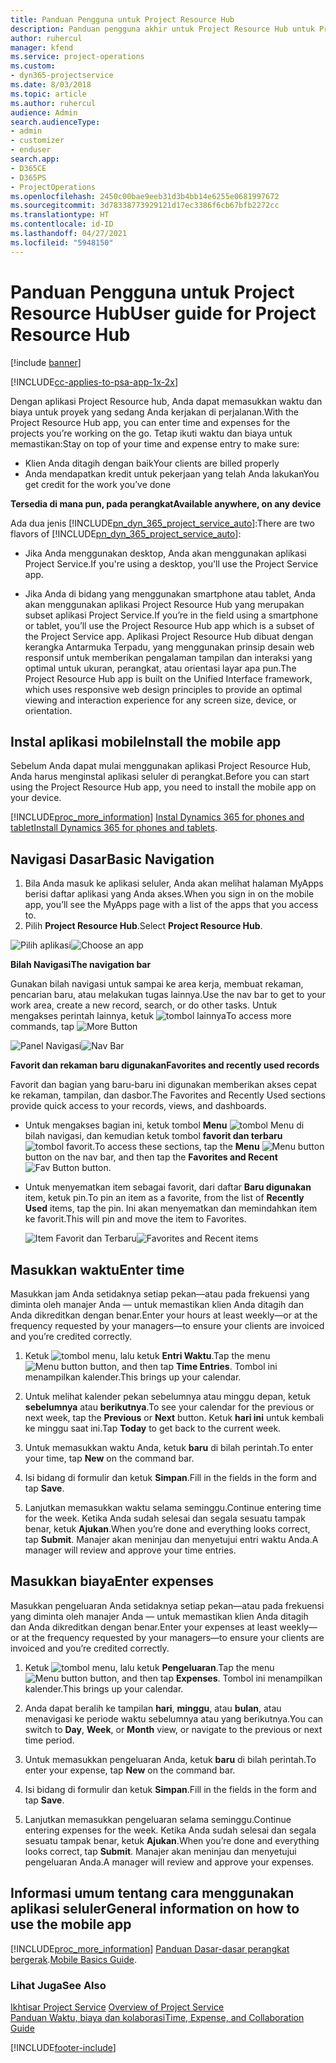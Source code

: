 ```yaml
---
title: Panduan Pengguna untuk Project Resource Hub
description: Panduan pengguna akhir untuk Project Resource Hub untuk Project Service
author: ruhercul
manager: kfend
ms.service: project-operations
ms.custom:
- dyn365-projectservice
ms.date: 8/03/2018
ms.topic: article
ms.author: ruhercul
audience: Admin
search.audienceType:
- admin
- customizer
- enduser
search.app:
- D365CE
- D365PS
- ProjectOperations
ms.openlocfilehash: 2450c00bae9eeb31d3b4bb14e6255e0681997672
ms.sourcegitcommit: 3d78338773929121d17ec3386f6cb67bfb2272cc
ms.translationtype: HT
ms.contentlocale: id-ID
ms.lasthandoff: 04/27/2021
ms.locfileid: "5948150"
---
```

# <a name="user-guide-for-project-resource-hub"></a><span data-ttu-id="04171-103">Panduan Pengguna untuk Project Resource Hub</span><span class="sxs-lookup"><span data-stu-id="04171-103">User guide for Project Resource Hub</span></span>

[!include [banner](../includes/psa-now-project-operations.md)]

[!INCLUDE[cc-applies-to-psa-app-1x-2x](../includes/cc-applies-to-psa-app-1x-2x.md)]

<span data-ttu-id="04171-104">Dengan aplikasi Project Resource hub, Anda dapat memasukkan waktu dan biaya untuk proyek yang sedang Anda kerjakan di perjalanan.</span><span class="sxs-lookup"><span data-stu-id="04171-104">With the Project Resource Hub app, you can enter time and expenses for the projects you’re working on the go.</span></span> <span data-ttu-id="04171-105">Tetap ikuti waktu dan biaya untuk memastikan:</span><span class="sxs-lookup"><span data-stu-id="04171-105">Stay on top of your time and expense entry to make sure:</span></span>

- <span data-ttu-id="04171-106">Klien Anda ditagih dengan baik</span><span class="sxs-lookup"><span data-stu-id="04171-106">Your clients are billed properly</span></span>
- <span data-ttu-id="04171-107">Anda mendapatkan kredit untuk pekerjaan yang telah Anda lakukan</span><span class="sxs-lookup"><span data-stu-id="04171-107">You get credit for the work you’ve done</span></span>

<span data-ttu-id="04171-108">**Tersedia di mana pun, pada perangkat**</span><span class="sxs-lookup"><span data-stu-id="04171-108">**Available anywhere, on any device**</span></span>

<span data-ttu-id="04171-109">Ada dua jenis [!INCLUDE[pn_dyn_365_project_service_auto](../includes/pn-dyn-365-project-service-auto.md)]:</span><span class="sxs-lookup"><span data-stu-id="04171-109">There are two flavors of [!INCLUDE[pn_dyn_365_project_service_auto](../includes/pn-dyn-365-project-service-auto.md)]:</span></span> 

- <span data-ttu-id="04171-110">Jika Anda menggunakan desktop, Anda akan menggunakan aplikasi Project Service.</span><span class="sxs-lookup"><span data-stu-id="04171-110">If you're using a desktop, you'll use the Project Service app.</span></span> 

- <span data-ttu-id="04171-111">Jika Anda di bidang yang menggunakan smartphone atau tablet, Anda akan menggunakan aplikasi Project Resource Hub yang merupakan subset aplikasi Project Service.</span><span class="sxs-lookup"><span data-stu-id="04171-111">If you’re in the field using a smartphone or tablet, you’ll use the Project Resource Hub app which is a subset of the Project Service  app.</span></span> <span data-ttu-id="04171-112">Aplikasi Project Resource Hub dibuat dengan kerangka Antarmuka Terpadu, yang menggunakan prinsip desain web responsif untuk memberikan pengalaman tampilan dan interaksi yang optimal untuk ukuran, perangkat, atau orientasi layar apa pun.</span><span class="sxs-lookup"><span data-stu-id="04171-112">The Project Resource Hub app is built on the Unified Interface framework, which uses responsive web design principles to provide an optimal viewing and interaction experience for any screen size, device, or orientation.</span></span> 


## <a name="install-the-mobile-app"></a><span data-ttu-id="04171-113">Instal aplikasi mobile</span><span class="sxs-lookup"><span data-stu-id="04171-113">Install the mobile app</span></span>
<span data-ttu-id="04171-114">Sebelum Anda dapat mulai menggunakan aplikasi Project Resource Hub, Anda harus menginstal aplikasi seluler di perangkat.</span><span class="sxs-lookup"><span data-stu-id="04171-114">Before you can start using the Project Resource Hub app, you need to install the mobile app on your device.</span></span> 

[!INCLUDE[proc_more_information](../includes/proc-more-information.md)] <span data-ttu-id="04171-115">[Instal Dynamics 365 for phones and tablet](/dynamics365/mobile-app/install-dynamics-365-for-phones-and-tablets)</span><span class="sxs-lookup"><span data-stu-id="04171-115">[Install Dynamics 365 for phones and tablets](/dynamics365/mobile-app/install-dynamics-365-for-phones-and-tablets).</span></span>

## <a name="basic-navigation"></a><span data-ttu-id="04171-116">Navigasi Dasar</span><span class="sxs-lookup"><span data-stu-id="04171-116">Basic Navigation</span></span>
1.  <span data-ttu-id="04171-117">Bila Anda masuk ke aplikasi seluler, Anda akan melihat halaman MyApps berisi daftar aplikasi yang Anda akses.</span><span class="sxs-lookup"><span data-stu-id="04171-117">When you sign in on the mobile app, you’ll see the MyApps page with a list of the apps that you access to.</span></span> 
2.  <span data-ttu-id="04171-118">Pilih **Project Resource Hub**.</span><span class="sxs-lookup"><span data-stu-id="04171-118">Select **Project Resource Hub**.</span></span>

<span data-ttu-id="04171-119">![Pilih aplikasi](media/chooseApp_1.png "Pilih aplikasi")</span><span class="sxs-lookup"><span data-stu-id="04171-119">![Choose an app](media/chooseApp_1.png "Choose an app")</span></span>

<span data-ttu-id="04171-120">**Bilah Navigasi**</span><span class="sxs-lookup"><span data-stu-id="04171-120">**The navigation bar**</span></span>

<span data-ttu-id="04171-121">Gunakan bilah navigasi untuk sampai ke area kerja, membuat rekaman, pencarian baru, atau melakukan tugas lainnya.</span><span class="sxs-lookup"><span data-stu-id="04171-121">Use the nav bar to get to your work area, create a new record, search, or do other tasks.</span></span> <span data-ttu-id="04171-122">Untuk mengakses perintah lainnya, ketuk ![tombol lainnya](media/MoreButton.png "Tombol Lainnya")</span><span class="sxs-lookup"><span data-stu-id="04171-122">To access more commands, tap ![More Button](media/MoreButton.png "More Button")</span></span>

<span data-ttu-id="04171-123">![Panel Navigasi](media/NavBar_2.png "Panel Navigasi")</span><span class="sxs-lookup"><span data-stu-id="04171-123">![Nav Bar](media/NavBar_2.png "Nav Bar")</span></span>

<span data-ttu-id="04171-124">**Favorit dan rekaman baru digunakan**</span><span class="sxs-lookup"><span data-stu-id="04171-124">**Favorites and recently used records**</span></span>

<span data-ttu-id="04171-125">Favorit dan bagian yang baru-baru ini digunakan memberikan akses cepat ke rekaman, tampilan, dan dasbor.</span><span class="sxs-lookup"><span data-stu-id="04171-125">The Favorites and Recently Used sections provide quick access to your records, views, and dashboards.</span></span> 

- <span data-ttu-id="04171-126">Untuk mengakses bagian ini, ketuk tombol **Menu** ![tombol Menu](media/MenuButton.png "Tombol Menu") di bilah navigasi, dan kemudian ketuk tombol **favorit dan terbaru** ![tombol favorit](media/FavButton.png "Tombol favorit").</span><span class="sxs-lookup"><span data-stu-id="04171-126">To access these sections, tap the **Menu** ![Menu button](media/MenuButton.png "Menu button") button on the nav bar, and then tap the **Favorites and Recent** ![Fav Button](media/FavButton.png "Fav Button") button.</span></span>

- <span data-ttu-id="04171-127">Untuk menyematkan item sebagai favorit, dari daftar **Baru digunakan** item, ketuk pin.</span><span class="sxs-lookup"><span data-stu-id="04171-127">To pin an item as a favorite, from the list of **Recently Used** items, tap the pin.</span></span> <span data-ttu-id="04171-128">Ini akan menyematkan dan memindahkan item ke favorit.</span><span class="sxs-lookup"><span data-stu-id="04171-128">This will pin and move the item to Favorites.</span></span>

  <span data-ttu-id="04171-129">![Item Favorit dan Terbaru](media/Favs_3.png "Item Favorit dan Terbaru")</span><span class="sxs-lookup"><span data-stu-id="04171-129">![Favorites and Recent items](media/Favs_3.png "Favorites and Recent items")</span></span>
 
## <a name="enter-time"></a><span data-ttu-id="04171-130">Masukkan waktu</span><span class="sxs-lookup"><span data-stu-id="04171-130">Enter time</span></span>
<span data-ttu-id="04171-131">Masukkan jam Anda setidaknya setiap pekan—atau pada frekuensi yang diminta oleh manajer Anda — untuk memastikan klien Anda ditagih dan Anda dikreditkan dengan benar.</span><span class="sxs-lookup"><span data-stu-id="04171-131">Enter your hours at least weekly—or at the frequency requested by your managers—to ensure your clients are invoiced and you’re credited correctly.</span></span>

1. <span data-ttu-id="04171-132">Ketuk ![tombol menu](media/MenuButton.png "Tombol Menu"), lalu ketuk **Entri Waktu**.</span><span class="sxs-lookup"><span data-stu-id="04171-132">Tap the menu ![Menu button](media/MenuButton.png "Menu button") button, and then tap **Time Entries**.</span></span> <span data-ttu-id="04171-133">Tombol ini menampilkan kalender.</span><span class="sxs-lookup"><span data-stu-id="04171-133">This brings up your calendar.</span></span>

2. <span data-ttu-id="04171-134">Untuk melihat kalender pekan sebelumnya atau minggu depan, ketuk **sebelumnya** atau **berikutnya**.</span><span class="sxs-lookup"><span data-stu-id="04171-134">To see your calendar for the previous or next week, tap the **Previous** or **Next** button.</span></span> <span data-ttu-id="04171-135">Ketuk **hari ini** untuk kembali ke minggu saat ini.</span><span class="sxs-lookup"><span data-stu-id="04171-135">Tap **Today** to get back to the current week.</span></span>

3. <span data-ttu-id="04171-136">Untuk memasukkan waktu Anda, ketuk **baru** di bilah perintah.</span><span class="sxs-lookup"><span data-stu-id="04171-136">To enter your time, tap **New** on the command bar.</span></span> 

4. <span data-ttu-id="04171-137">Isi bidang di formulir dan ketuk **Simpan**.</span><span class="sxs-lookup"><span data-stu-id="04171-137">Fill in the fields in the form and tap **Save**.</span></span>

5. <span data-ttu-id="04171-138">Lanjutkan memasukkan waktu selama seminggu.</span><span class="sxs-lookup"><span data-stu-id="04171-138">Continue entering time for the week.</span></span> <span data-ttu-id="04171-139">Ketika Anda sudah selesai dan segala sesuatu tampak benar, ketuk **Ajukan**.</span><span class="sxs-lookup"><span data-stu-id="04171-139">When you’re done and everything looks correct, tap **Submit**.</span></span> <span data-ttu-id="04171-140">Manajer akan meninjau dan menyetujui entri waktu Anda.</span><span class="sxs-lookup"><span data-stu-id="04171-140">A manager will review and approve your time entries.</span></span>

## <a name="enter-expenses"></a><span data-ttu-id="04171-141">Masukkan biaya</span><span class="sxs-lookup"><span data-stu-id="04171-141">Enter expenses</span></span> 
<span data-ttu-id="04171-142">Masukkan pengeluaran Anda setidaknya setiap pekan—atau pada frekuensi yang diminta oleh manajer Anda — untuk memastikan klien Anda ditagih dan Anda dikreditkan dengan benar.</span><span class="sxs-lookup"><span data-stu-id="04171-142">Enter your expenses at least weekly—or at the frequency requested by your managers—to ensure your clients are invoiced and you’re credited correctly.</span></span>

1. <span data-ttu-id="04171-143">Ketuk ![tombol menu](media/MenuButton.png "Tombol Menu"), lalu ketuk **Pengeluaran**.</span><span class="sxs-lookup"><span data-stu-id="04171-143">Tap the menu ![Menu button](media/MenuButton.png "Menu button") button, and then tap **Expenses**.</span></span> <span data-ttu-id="04171-144">Tombol ini menampilkan kalender.</span><span class="sxs-lookup"><span data-stu-id="04171-144">This brings up your calendar.</span></span>

2. <span data-ttu-id="04171-145">Anda dapat beralih ke tampilan **hari**, **minggu**, atau **bulan**, atau menavigasi ke periode waktu sebelumnya atau yang berikutnya.</span><span class="sxs-lookup"><span data-stu-id="04171-145">You can switch to **Day**, **Week**, or **Month** view, or navigate to the previous or next time period.</span></span> 

3. <span data-ttu-id="04171-146">Untuk memasukkan pengeluaran Anda, ketuk **baru** di bilah perintah.</span><span class="sxs-lookup"><span data-stu-id="04171-146">To enter your expense, tap **New** on the command bar.</span></span> 

4. <span data-ttu-id="04171-147">Isi bidang di formulir dan ketuk **Simpan**.</span><span class="sxs-lookup"><span data-stu-id="04171-147">Fill in the fields in the form and tap **Save**.</span></span>

5. <span data-ttu-id="04171-148">Lanjutkan memasukkan pengeluaran selama seminggu.</span><span class="sxs-lookup"><span data-stu-id="04171-148">Continue entering expenses for the week.</span></span> <span data-ttu-id="04171-149">Ketika Anda sudah selesai dan segala sesuatu tampak benar, ketuk **Ajukan**.</span><span class="sxs-lookup"><span data-stu-id="04171-149">When you’re done and everything looks correct, tap **Submit**.</span></span> <span data-ttu-id="04171-150">Manajer akan meninjau dan menyetujui pengeluaran Anda.</span><span class="sxs-lookup"><span data-stu-id="04171-150">A manager will review and approve your expenses.</span></span>

## <a name="general-information-on-how-to-use-the-mobile-app"></a><span data-ttu-id="04171-151">Informasi umum tentang cara menggunakan aplikasi seluler</span><span class="sxs-lookup"><span data-stu-id="04171-151">General information on how to use the mobile app</span></span> 
[!INCLUDE[proc_more_information](../includes/proc-more-information.md)] <span data-ttu-id="04171-152">[Panduan Dasar-dasar perangkat bergerak](/dynamics365/mobile-app/dynamics-365-phones-tablets-users-guide).</span><span class="sxs-lookup"><span data-stu-id="04171-152">[Mobile Basics Guide](/dynamics365/mobile-app/dynamics-365-phones-tablets-users-guide).</span></span>

### <a name="see-also"></a><span data-ttu-id="04171-153">Lihat Juga</span><span class="sxs-lookup"><span data-stu-id="04171-153">See Also</span></span>  
 <span data-ttu-id="04171-154">[Ikhtisar Project Service](../psa/overview.md) </span><span class="sxs-lookup"><span data-stu-id="04171-154">[Overview of Project Service](../psa/overview.md) </span></span>  
 [<span data-ttu-id="04171-155">Panduan Waktu, biaya dan kolaborasi</span><span class="sxs-lookup"><span data-stu-id="04171-155">Time, Expense, and Collaboration Guide</span></span>](../psa/time-expense-collaboration-guide.md)   
 


[!INCLUDE[footer-include](../includes/footer-banner.md)]